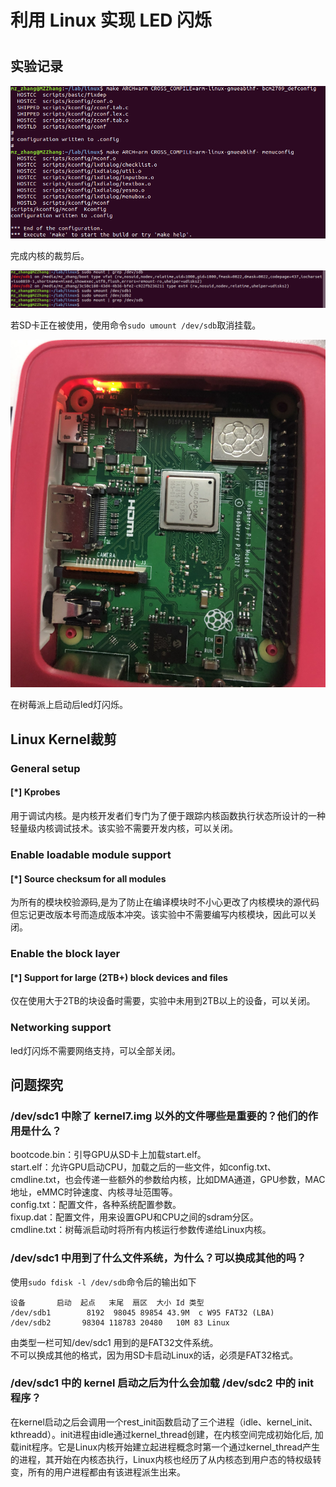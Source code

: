 # 利用 Linux 实现 LED 闪烁
#

## 实验记录
![](images/2.png)

完成内核的裁剪后。

![](images/1.png)

若SD卡正在被使用，使用命令`sudo umount /dev/sdb`取消挂载。

![](images/3.png)

在树莓派上启动后led灯闪烁。

## Linux Kernel裁剪
### General setup

#### [*] Kprobes 
用于调试内核。是内核开发者们专门为了便于跟踪内核函数执行状态所设计的一种轻量级内核调试技术。该实验不需要开发内核，可以关闭。

### Enable loadable module support
#### [*] Source checksum for all modules 
为所有的模块校验源码,是为了防止在编译模块时不小心更改了内核模块的源代码但忘记更改版本号而造成版本冲突。该实验中不需要编写内核模块，因此可以关闭。

### Enable the block layer
#### [*] Support for large (2TB+) block devices and files
仅在使用大于2TB的块设备时需要，实验中未用到2TB以上的设备，可以关闭。

### Networking support
led灯闪烁不需要网络支持，可以全部关闭。

## 问题探究
### /dev/sdc1 中除了 kernel7.img 以外的文件哪些是重要的？他们的作用是什么？
bootcode.bin：引导GPU从SD卡上加载start.elf。  
start.elf：允许GPU启动CPU，加载之后的一些文件，如config.txt、cmdline.txt，也会传递一些额外的参数给内核，比如DMA通道，GPU参数，MAC地址，eMMC时钟速度、内核寻址范围等。  
config.txt：配置文件，各种系统配置参数。  
fixup.dat：配置文件，用来设置GPU和CPU之间的sdram分区。  
cmdline.txt：树莓派启动时将所有内核运行参数传递给Linux内核。


### /dev/sdc1 中用到了什么文件系统，为什么？可以换成其他的吗？
使用`sudo fdisk -l /dev/sdb`命令后的输出如下

    设备       启动  起点   末尾  扇区  大小 Id 类型
	/dev/sdb1        8192  98045 89854 43.9M  c W95 FAT32 (LBA)
	/dev/sdb2       98304 118783 20480   10M 83 Linux
由类型一栏可知/dev/sdc1 用到的是FAT32文件系统。  
不可以换成其他的格式，因为用SD卡启动Linux的话，必须是FAT32格式。

### /dev/sdc1 中的 kernel 启动之后为什么会加载 /dev/sdc2 中的 init 程序？
在kernel启动之后会调用一个rest_init函数启动了三个进程（idle、kernel_init、kthreadd）。init进程由idle通过kernel_thread创建，在内核空间完成初始化后, 加载init程序。它是Linux内核开始建立起进程概念时第一个通过kernel_thread产生的进程，其开始在内核态执行，Linux内核也经历了从内核态到用户态的特权级转变，所有的用户进程都由有该进程派生出来。
